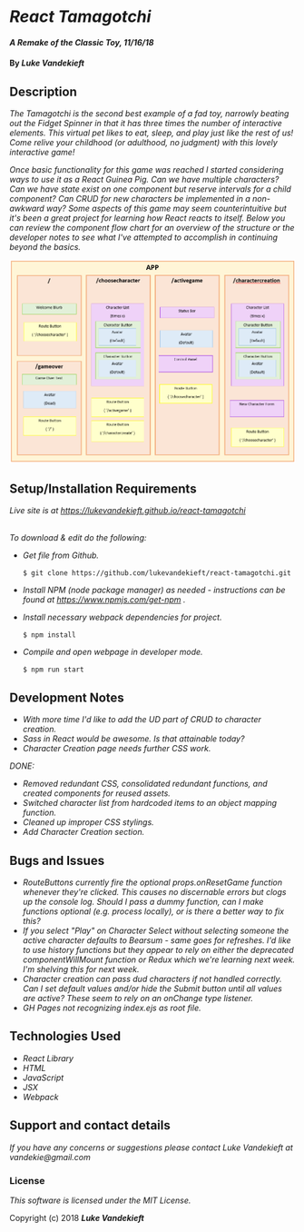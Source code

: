 # _React Tamagotchi_

#### _A Remake of the Classic Toy, 11/16/18_

#### By _**Luke Vandekieft**_

## Description

_The Tamagotchi is the second best example of a fad toy, narrowly beating out the Fidget Spinner in that it has three times the number of interactive elements. This virtual pet likes to eat, sleep, and play just like the rest of us! Come relive your childhood (or adulthood, no judgment) with this lovely interactive game!_

_Once basic functionality for this game was reached I started considering ways to use it as a React Guinea Pig. Can we have multiple characters? Can we have state exist on one component but reserve intervals for a child component? Can CRUD for new characters be implemented in a non-awkward way? Some aspects of this game may seem counterintuitive but it's been a great project for learning how React reacts to itself. Below you can review the component flow chart for an overview of the structure or the developer notes to see what I've attempted to accomplish in continuing beyond the basics._

![Component Flow](src/assets/images/component-flow.PNG)

## Setup/Installation Requirements

_Live site is at https://lukevandekieft.github.io/react-tamagotchi_
<br>
<br>

_To download & edit do the following:_

* _Get file from Github._

      $ git clone https://github.com/lukevandekieft/react-tamagotchi.git

* _Install NPM (node package manager) as needed - instructions can be found at https://www.npmjs.com/get-npm ._

* _Install necessary webpack dependencies for project._

      $ npm install

* _Compile and open webpage in developer mode._

      $ npm run start


## Development Notes

* _With more time I'd like to add the UD part of CRUD to character creation._
* _Sass in React would be awesome. Is that attainable today?_
* _Character Creation page needs further CSS work._

_DONE:_
* _Removed redundant CSS, consolidated redundant functions, and created components for reused assets._
* _Switched character list from hardcoded items to an object mapping function._
* _Cleaned up improper CSS stylings._
* _Add Character Creation section._

## Bugs and Issues

* _RouteButtons currently fire the optional props.onResetGame function whenever they're clicked. This causes no discernable errors but clogs up the console log. Should I pass a dummy function, can I make functions optional (e.g. process locally), or is there a better way to fix this?_
* _If you select "Play" on Character Select without selecting someone the active character defaults to Bearsum - same goes for refreshes. I'd like to use history functions but they appear to rely on either the deprecated componentWillMount function or Redux which we're learning next week. I'm shelving this for next week._
* _Character creation can pass dud characters if not handled correctly. Can I set default values and/or hide the Submit button until all values are active? These seem to rely on an onChange type listener._
* _GH Pages not recognizing index.ejs as root file._

## Technologies Used

* _React Library_
* _HTML_
* _JavaScript_
* _JSX_
* _Webpack_

## Support and contact details

_If you have any concerns or suggestions please contact Luke Vandekieft at vandekie@gmail.com_

### License

*This software is licensed under the MIT License.*

Copyright (c) 2018 **_Luke Vandekieft_**
